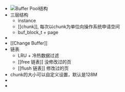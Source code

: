 - ![Buffer Pool结构](https://p6-juejin.byteimg.com/tos-cn-i-k3u1fbpfcp/9a85d10308c844d0b0e8df5e85d38099~tplv-k3u1fbpfcp-zoom-in-crop-mark:1512:0:0:0.awebp)
- 三层结构
	- instance
	- [[chunk]], 每次以chunk为单位向操作系统申请空间
	- buf_block_t + page
-
- [[Change Buffer]]
- 链表
	- LRU + 冷热数据过滤
	- [[free 链表]] 没修改过的页
	- [[flush 链表]] 修改过的页
- chunk的大小可以自定义设置，默认是128M
-
-